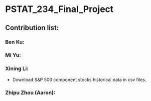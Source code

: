 # PSTAT_234_Final_Project

## Contribution list:

### Ben Ku:

### Mi Yu:

### Xining Li:
* Download S&P 500 component stocks historical data in csv files.

### Zhipu Zhou (Aaron):


